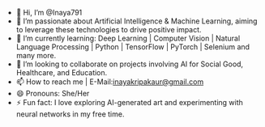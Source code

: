- 👋 Hi, I’m @Inaya791
- 👀 I’m passionate about Artificial Intelligence & Machine Learning, aiming to leverage these technologies to drive positive impact.
- 🌱 I’m currently learning: Deep Learning | Computer Vision | Natural Language Processing | Python | TensorFlow | PyTorch | Selenium and many more.
- 💞️ I’m looking to collaborate on projects involving AI for Social Good, Healthcare, and Education.
- 📫 How to reach me | E-Mail:inayakripakaur@gmail.com 
- 😄 Pronouns: She/Her
- ⚡ Fun fact: I love exploring AI-generated art and experimenting with neural networks in my free time.

<!---
Inaya791/Inaya791 is a ✨ special ✨ repository because its `README.md` (this file) appears on your GitHub profile.
You can click the Preview link to take a look at your changes.
--->
